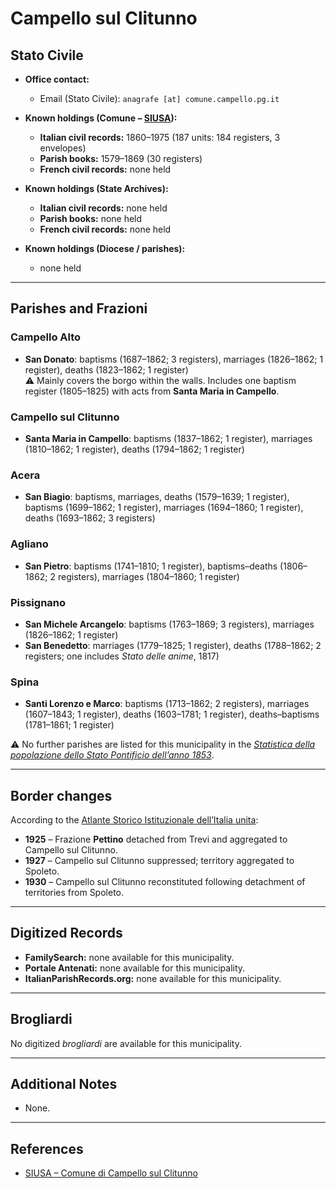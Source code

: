 # Campello sul Clitunno

## Stato Civile

* **Office contact:**

  * Email (Stato Civile): `anagrafe [at] comune.campello.pg.it`

* **Known holdings (Comune – [SIUSA](https://siusa-archivi.cultura.gov.it/cgi-bin/siusa/pagina.pl?TipoPag=comparc&Chiave=253846)):**

  * **Italian civil records:** 1860–1975 (187 units: 184 registers, 3 envelopes)
  * **Parish books:** 1579–1869 (30 registers)
  * **French civil records:** none held

* **Known holdings (State Archives):**

  * **Italian civil records:** none held
  * **Parish books:** none held
  * **French civil records:** none held

* **Known holdings (Diocese / parishes):**

  * none held

---

## Parishes and Frazioni

### Campello Alto

* **San Donato**: baptisms (1687–1862; 3 registers), marriages (1826–1862; 1 register), deaths (1823–1862; 1 register) \
  ⚠️ Mainly covers the borgo within the walls. Includes one baptism register (1805–1825) with acts from **Santa Maria in Campello**.

### Campello sul Clitunno

* **Santa Maria in Campello**: baptisms (1837–1862; 1 register), marriages (1810–1862; 1 register), deaths (1794–1862; 1 register)

### Acera

* **San Biagio**: baptisms, marriages, deaths (1579–1639; 1 register), baptisms (1699–1862; 1 register), marriages (1694–1860; 1 register), deaths (1693–1862; 3 registers)

### Agliano

* **San Pietro**: baptisms (1741–1810; 1 register), baptisms–deaths (1806–1862; 2 registers), marriages (1804–1860; 1 register)

### Pissignano

* **San Michele Arcangelo**: baptisms (1763–1869; 3 registers), marriages (1826–1862; 1 register)
* **San Benedetto**: marriages (1779–1825; 1 register), deaths (1788–1862; 2 registers; one includes *Stato delle anime*, 1817)

### Spina

* **Santi Lorenzo e Marco**: baptisms (1713–1862; 2 registers), marriages (1607–1843; 1 register), deaths (1603–1781; 1 register), deaths–baptisms (1781–1861; 1 register)

⚠️ No further parishes are listed for this municipality in the *[Statistica della popolazione dello Stato Pontificio dell’anno 1853](https://www.google.it/books/edition/Statistics_della_popolazione_dello_Stato/v6dCAQAAMAAJ)*.

---

## Border changes

According to the [Atlante Storico Istituzionale dell’Italia unita](http://dati.san.beniculturali.it/asi/local/detail.html?UA05075):

* **1925** – Frazione **Pettino** detached from Trevi and aggregated to Campello sul Clitunno.
* **1927** – Campello sul Clitunno suppressed; territory aggregated to Spoleto.
* **1930** – Campello sul Clitunno reconstituted following detachment of territories from Spoleto.

---

## Digitized Records

* **FamilySearch:** none available for this municipality.
* **Portale Antenati:** none available for this municipality.
* **ItalianParishRecords.org:** none available for this municipality.

---

## Brogliardi

No digitized *brogliardi* are available for this municipality.

---

## Additional Notes

* None.

---

## References

* [SIUSA – Comune di Campello sul Clitunno](https://siusa-archivi.cultura.gov.it/cgi-bin/siusa/pagina.pl?TipoPag=comparc&Chiave=253846)
